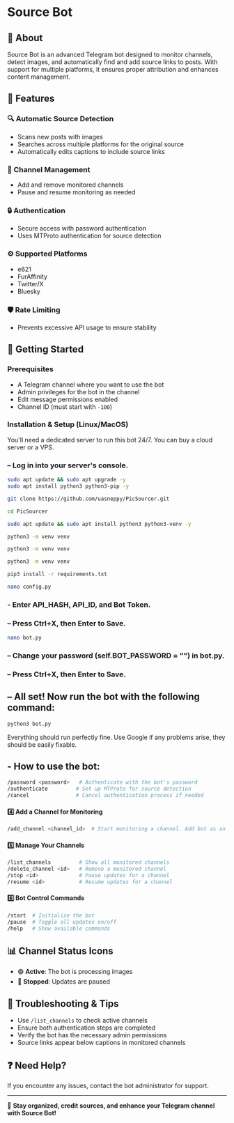 # Source Bot

## 🤖 About
Source Bot is an advanced Telegram bot designed to monitor channels, detect images, and automatically find and add source links to posts. With support for multiple platforms, it ensures proper attribution and enhances content management.

## 🚀 Features

### 🔍 Automatic Source Detection
- Scans new posts with images
- Searches across multiple platforms for the original source
- Automatically edits captions to include source links

### 📡 Channel Management
- Add and remove monitored channels
- Pause and resume monitoring as needed

### 🔒 Authentication
- Secure access with password authentication
- Uses MTProto authentication for source detection

### ⚙️ Supported Platforms
- e621
- FurAffinity
- Twitter/X
- Bluesky

### 🛡️ Rate Limiting
- Prevents excessive API usage to ensure stability

## 📖 Getting Started

### Prerequisites
- A Telegram channel where you want to use the bot
- Admin privileges for the bot in the channel
- Edit message permissions enabled
- Channel ID (must start with `-100`)

### Installation & Setup (Linux/MacOS)

You'll need a dedicated server to run this bot 24/7. You can buy a cloud server or a VPS.

### – Log in into your server's console.
```sh
sudo apt update && sudo apt upgrade -y
sudo apt install python3 python3-pip -y
```

```sh
git clone https://github.com/uasneppy/PicSourcer.git
```

```sh
cd PicSourcer
```

```sh
sudo apt update && sudo apt install python3 python3-venv -y
```

```sh
python3 -m venv venv
```

```sh
python3 -m venv venv
```
```sh
python3 -m venv venv
```
```sh
pip3 install -r requirements.txt
```
```sh
nano config.py
```

### - Enter API_HASH, API_ID, and Bot Token.
### – Press Ctrl+X, then Enter to Save.

```sh
nano bot.py
```

### – Change your password (self.BOT_PASSWORD = "") in bot.py.
### – Press Ctrl+X, then Enter to Save.

## – All set! Now run the bot with the following command:

```sh
python3 bot.py
```
Everything should run perfectly fine. Use Google if any problems arise, they should be easily fixable. 

## - How to use the bot: 

```sh
/password <password>   # Authenticate with the bot's password
/authenticate         # Set up MTProto for source detection
/cancel               # Cancel authentication process if needed
```

#### 4️⃣ Add a Channel for Monitoring
```sh
/add_channel <channel_id>  # Start monitoring a channel. Add bot as an admin with a permission to edit messages first!
```

#### 5️⃣ Manage Your Channels
```sh
/list_channels         # Show all monitored channels
/delete_channel <id>   # Remove a monitored channel
/stop <id>             # Pause updates for a channel
/resume <id>           # Resume updates for a channel
```

#### 6️⃣ Bot Control Commands
```sh
/start  # Initialize the bot
/pause  # Toggle all updates on/off
/help   # Show available commands
```

## 📊 Channel Status Icons
- 🟢 **Active**: The bot is processing images
- 🔴 **Stopped**: Updates are paused

## 🔧 Troubleshooting & Tips
- Use `/list_channels` to check active channels
- Ensure both authentication steps are completed
- Verify the bot has the necessary admin permissions
- Source links appear below captions in monitored channels

## ❓ Need Help?
If you encounter any issues, contact the bot administrator for support.

---
📌 **Stay organized, credit sources, and enhance your Telegram channel with Source Bot!**
